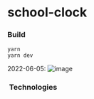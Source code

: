 # school-clock

### Build

```shell
yarn
yarn dev
```

2022-06-05:
![image](https://user-images.githubusercontent.com/70706886/172045447-52d2b2ab-4c80-4b0f-9126-09be1f819327.png)


### ️ Technologies
